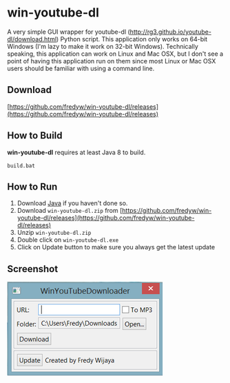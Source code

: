 # win-youtube-dl
A very simple GUI wrapper for youtube-dl (http://rg3.github.io/youtube-dl/download.html) Python script.
This application only works on 64-bit Windows (I'm lazy to make it work on 32-bit Windows).
Technically speaking, this application can work on Linux and Mac OSX, but I don't see a point of
having this application run on them since most Linux or Mac OSX users should be familiar with
using a command line.

## Download
[https://github.com/fredyw/win-youtube-dl/releases](https://github.com/fredyw/win-youtube-dl/releases)

## How to Build
**win-youtube-dl** requires at least Java 8 to build.
```
build.bat
```

## How to Run
1. Download [Java](https://java.com/en/download/) if you haven't done so.
2. Download `win-youtube-dl.zip` from [https://github.com/fredyw/win-youtube-dl/releases](https://github.com/fredyw/win-youtube-dl/releases)
3. Unzip `win-youtube-dl.zip`
4. Double click on `win-youtube-dl.exe`
5. Click on Update button to make sure you always get the latest update

## Screenshot
![win-youtube-dl screenshot](images/win-youtube-dl.png)    
